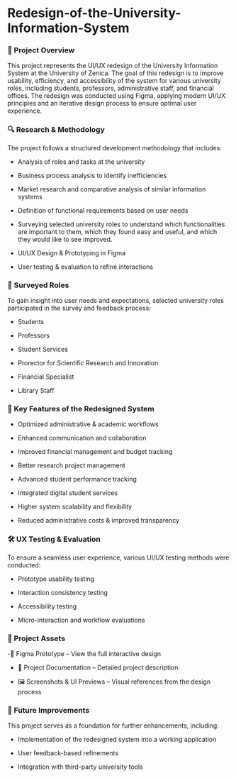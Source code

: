 # Redesign-of-the-University-Information-System

### 🎯 Project Overview

This project represents the UI/UX redesign of the University Information System at the University of Zenica. The goal of this redesign is to improve usability, efficiency, and accessibility of the system for various university roles, including students, professors, administrative staff, and financial offices. The redesign was conducted using Figma, applying modern UI/UX principles and an iterative design process to ensure optimal user experience.

### 🔍 Research & Methodology

The project follows a structured development methodology that includes:

- Analysis of roles and tasks at the university

- Business process analysis to identify inefficiencies

- Market research and comparative analysis of similar information systems

- Definition of functional requirements based on user needs

- Surveying selected university roles to understand which functionalities are important to them, which they found easy and useful, and which they would like to see improved.

- UI/UX Design & Prototyping in Figma

- User testing & evaluation to refine interactions


### 🎯 Surveyed Roles

To gain insight into user needs and expectations, selected university roles participated in the survey and feedback process:

- Students

- Professors

- Student Services

- Prorector for Scientific Research and Innovation 

- Financial Specialist

- Library Staff 

### 📌 Key Features of the Redesigned System

- Optimized administrative & academic workflows

- Enhanced communication and collaboration

- Improved financial management and budget tracking

- Better research project management

- Advanced student performance tracking

- Integrated digital student services

- Higher system scalability and flexibility

- Reduced administrative costs & improved transparency


### 🛠 UX Testing & Evaluation

To ensure a seamless user experience, various UI/UX testing methods were conducted:

- Prototype usability testing

- Interaction consistency testing

- Accessibility testing

- Micro-interaction and workflow evaluations

### 📂 Project Assets

-🔗 Figma Prototype – View the full interactive design

- 📄 Project Documentation – Detailed project description

- 🖼️ Screenshots & UI Previews – Visual references from the design process


### 🚀 Future Improvements

This project serves as a foundation for further enhancements, including:

- Implementation of the redesigned system into a working application

- User feedback-based refinements

- Integration with third-party university tools

